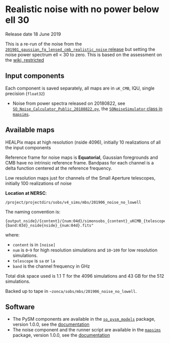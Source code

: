 Realistic noise with no power below ell 30
==========================================

Release date 18 June 2019

This is a re-run of the noise from the [`201901_gaussian_fg_lensed_cmb_realistic_noise` release](https://github.com/simonsobs/map_based_simulations/tree/master/201901_gaussian_fg_lensed_cmb_realistic_noise) but setting the noise power spectrum ell < 30 to zero.
This is based on the assessment on the [wiki, restricted](http://simonsobservatory.wdfiles.com/local--files/main%3Aawg-telecons/talk_AWG2?ukey=8e928be825a886291b1baa6b6b6d713714e8345d)


## Input components

Each component is saved separately, all maps are in `uK_CMB`, IQU, single precision (`float32`)

* Noise from power spectra released on 20180822, see [`SO_Noise_Calculator_Public_20180822.py`](https://github.com/simonsobs/mapsims/blob/0.1.0/mapsims/SO_Noise_Calculator_Public_20180822.py), the [`SONoiseSimulator` class in `mapsims`](https://mapsims.readthedocs.io/en/0.1.dev/models.html#noise-power-spectra-and-hitmaps).

## Available maps

HEALPix maps at high resolution (nside 4096), initially 10 realizations of all the input components

Reference frame for noise maps is **Equatorial**, Gaussian foregrounds and CMB have no intrinsic reference frame.
Bandpass for each channel is a delta function centered at the reference frequency.

Low resolution maps just for channels of the Small Aperture telescopes, initially 100 realizations of noise

**Location at NERSC**:

    /project/projectdirs/sobs/v4_sims/mbs/201906_noise_no_lowell

The naming convention is:

    {output_nside}/{content}/{num:04d}/simonsobs_{content}_uKCMB_{telescope}{band:03d}_nside{nside}_{num:04d}.fits"

where:

* `content` is in `[noise]`
* `num` is `0`-`9` for high resolution simulations and `10`-`109` for low resolution simulations.
* `telescope` is `sa` or `la`
* `band` is the channel frequency in GHz

Total disk space used is 1.1 T for the 4096 simulations and 43 GB for the 512 simulations.

Backed up to tape in `~zonca/sobs/mbs/201906_noise_no_lowell`.

## Software

* The PySM components are available in the [`so_pysm_models`](https://github.com/simonsobs/so_pysm_models) package, version 1.0.0, see the [documentation](https://so-pysm-models.readthedocs.io/en/1.0.dev)
* The noise component and the runner script are available in the [`mapsims`](https://github.com/simonsobs/mapsims) package, version 1.0.0, see the [documentation](https://mapsims.readthedocs.io/en/1.0.dev)
